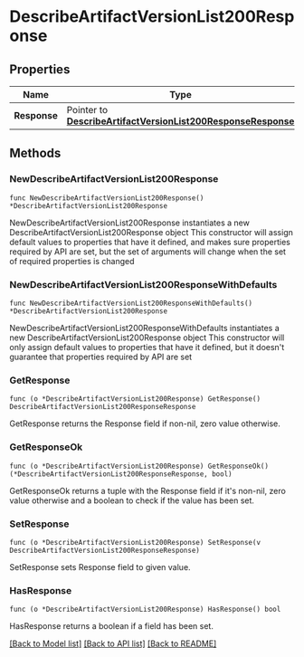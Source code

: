 # DescribeArtifactVersionList200Response

## Properties

Name | Type | Description | Notes
------------ | ------------- | ------------- | -------------
**Response** | Pointer to [**DescribeArtifactVersionList200ResponseResponse**](DescribeArtifactVersionList200ResponseResponse.md) |  | [optional] 

## Methods

### NewDescribeArtifactVersionList200Response

`func NewDescribeArtifactVersionList200Response() *DescribeArtifactVersionList200Response`

NewDescribeArtifactVersionList200Response instantiates a new DescribeArtifactVersionList200Response object
This constructor will assign default values to properties that have it defined,
and makes sure properties required by API are set, but the set of arguments
will change when the set of required properties is changed

### NewDescribeArtifactVersionList200ResponseWithDefaults

`func NewDescribeArtifactVersionList200ResponseWithDefaults() *DescribeArtifactVersionList200Response`

NewDescribeArtifactVersionList200ResponseWithDefaults instantiates a new DescribeArtifactVersionList200Response object
This constructor will only assign default values to properties that have it defined,
but it doesn't guarantee that properties required by API are set

### GetResponse

`func (o *DescribeArtifactVersionList200Response) GetResponse() DescribeArtifactVersionList200ResponseResponse`

GetResponse returns the Response field if non-nil, zero value otherwise.

### GetResponseOk

`func (o *DescribeArtifactVersionList200Response) GetResponseOk() (*DescribeArtifactVersionList200ResponseResponse, bool)`

GetResponseOk returns a tuple with the Response field if it's non-nil, zero value otherwise
and a boolean to check if the value has been set.

### SetResponse

`func (o *DescribeArtifactVersionList200Response) SetResponse(v DescribeArtifactVersionList200ResponseResponse)`

SetResponse sets Response field to given value.

### HasResponse

`func (o *DescribeArtifactVersionList200Response) HasResponse() bool`

HasResponse returns a boolean if a field has been set.


[[Back to Model list]](../README.md#documentation-for-models) [[Back to API list]](../README.md#documentation-for-api-endpoints) [[Back to README]](../README.md)


